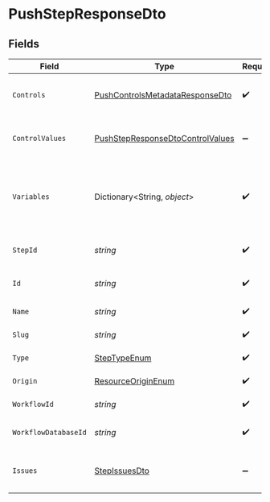 # PushStepResponseDto


## Fields

| Field                                                                                           | Type                                                                                            | Required                                                                                        | Description                                                                                     |
| ----------------------------------------------------------------------------------------------- | ----------------------------------------------------------------------------------------------- | ----------------------------------------------------------------------------------------------- | ----------------------------------------------------------------------------------------------- |
| `Controls`                                                                                      | [PushControlsMetadataResponseDto](../../Models/Components/PushControlsMetadataResponseDto.md)   | :heavy_check_mark:                                                                              | Controls metadata for the push step                                                             |
| `ControlValues`                                                                                 | [PushStepResponseDtoControlValues](../../Models/Components/PushStepResponseDtoControlValues.md) | :heavy_minus_sign:                                                                              | Control values for the push step                                                                |
| `Variables`                                                                                     | Dictionary<String, *object*>                                                                    | :heavy_check_mark:                                                                              | JSON Schema for variables, follows the JSON Schema standard                                     |
| `StepId`                                                                                        | *string*                                                                                        | :heavy_check_mark:                                                                              | Unique identifier of the step                                                                   |
| `Id`                                                                                            | *string*                                                                                        | :heavy_check_mark:                                                                              | Database identifier of the step                                                                 |
| `Name`                                                                                          | *string*                                                                                        | :heavy_check_mark:                                                                              | Name of the step                                                                                |
| `Slug`                                                                                          | *string*                                                                                        | :heavy_check_mark:                                                                              | Slug of the step                                                                                |
| `Type`                                                                                          | [StepTypeEnum](../../Models/Components/StepTypeEnum.md)                                         | :heavy_check_mark:                                                                              | Type of the step                                                                                |
| `Origin`                                                                                        | [ResourceOriginEnum](../../Models/Components/ResourceOriginEnum.md)                             | :heavy_check_mark:                                                                              | Origin of the layout                                                                            |
| `WorkflowId`                                                                                    | *string*                                                                                        | :heavy_check_mark:                                                                              | Workflow identifier                                                                             |
| `WorkflowDatabaseId`                                                                            | *string*                                                                                        | :heavy_check_mark:                                                                              | Workflow database identifier                                                                    |
| `Issues`                                                                                        | [StepIssuesDto](../../Models/Components/StepIssuesDto.md)                                       | :heavy_minus_sign:                                                                              | Issues associated with the step                                                                 |